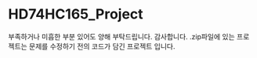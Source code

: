 # HD74HC165_Project
부족하거나 미흡한 부분 있어도 양해 부탁드립니다. 감사합니다.
.zip파일에 있는 프로젝트는 문제를 수정하기 전의 코드가 담긴 프로젝트 입니다.
